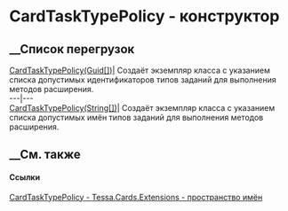 # CardTaskTypePolicy - конструктор
##  __Список перегрузок
[CardTaskTypePolicy(Guid[])](M_Tessa_Cards_Extensions_CardTaskTypePolicy__ctor.htm)|
Создаёт экземпляр класса с указанием списка допустимых идентификаторов типов
заданий для выполнения методов расширения.  
---|---  
[CardTaskTypePolicy(String[])](M_Tessa_Cards_Extensions_CardTaskTypePolicy__ctor_1.htm)|
Создаёт экземпляр класса с указанием списка допустимых имён типов заданий для
выполнения методов расширения.  
## __См. также
#### Ссылки
[CardTaskTypePolicy - ](T_Tessa_Cards_Extensions_CardTaskTypePolicy.htm)
[Tessa.Cards.Extensions - пространство имён](N_Tessa_Cards_Extensions.htm)
